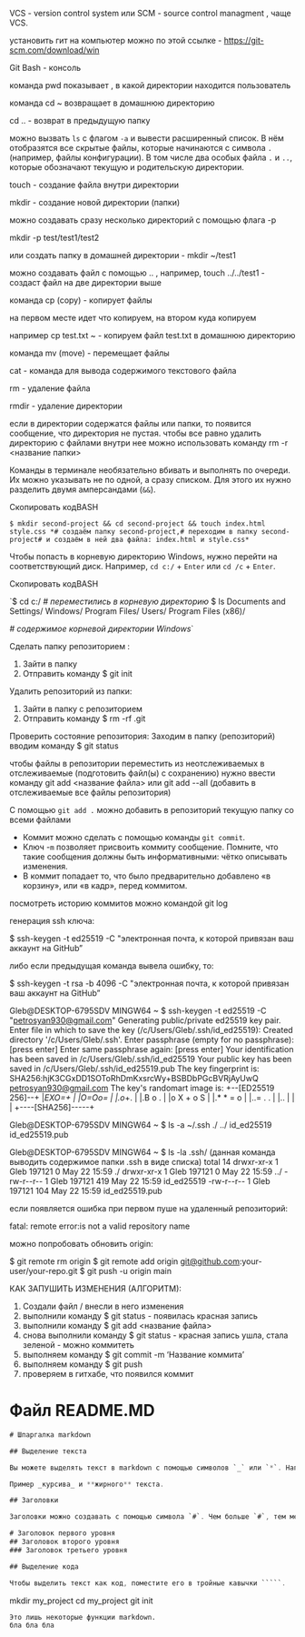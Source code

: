 VCS - version control system  или SCM - source control managment , чаще VCS.

установить гит на компьютер можно по этой ссылке - https://git-scm.com/download/win 

Git Bash - консоль

команда pwd показывает , в какой директории находится пользователь

команда cd ~ возвращает в домашнюю директорию 

cd .. - возврат в предыдущую папку 

можно вызвать `ls` с флагом `-a` и вывести расширенный список. В нём отобразятся все скрытые файлы, которые начинаются с символа `.` (например, файлы конфигурации). В том числе два особых файла `.` и `..`, которые обозначают текущую и родительскую директории.

touch - создание файла внутри директории

mkdir - создание новой директории (папки) 

можно создавать сразу несколько директорий с помощью флага -p

mkdir -p test/test1/test2

или создать папку в домашней директории - mkdir ~/test1 

можно создавать файл с помощью .. , например, touch ../../test1 - создаст файл на две директории выше 

команда cp (copy) - копирует файлы

на первом месте идет что копируем, на втором куда копируем

например cp test.txt ~ - копируем файл test.txt  в домашнюю директорию

команда mv (move) - перемещает файлы

cat - команда для вывода содержимого текстового файла

rm - удаление файла 

rmdir - удаление директории

если в директории содержатся файлы или папки, то появится сообщение, что директория не пустая. чтобы все равно удалить директорию с файлами внутри нее можно использовать команду rm -r <название папки>

Команды в терминале необязательно вбивать и выполнять по очереди. Их можно указывать не по одной, а сразу списком. Для этого их нужно разделить двумя амперсандами (`&&`).

Скопировать кодBASH

`$ mkdir second-project && cd second-project && touch index.html style.css
*# создаём папку second-project,# переходим в папку second-project# и создаём в ней два файла: index.html и style.css*`

Чтобы попасть в корневую директорию Windows, нужно перейти на соответствующий диск. Например, `cd c:/` + `Enter` или `cd /c` + `Enter`.

Скопировать кодBASH

`$ cd c:/ *# переместились в корневую директорию*
$ ls
Documents and Settings/     Windows/
Program Files/              Users/
Program Files (x86)/

*# содержимое корневой директории Windows*`

Сделать папку репозиторием :

1. Зайти в папку 
2. Отправить команду $ git init

Удалить репозиторий из папки:

1. Зайти в папку с репозиторием 
2. Отправить команду $ rm -rf .git

Проверить состояние репозитория:
Заходим в папку (репозиторий) вводим команду $ git status

чтобы файлы в репозитории переместить из неотслеживаемых в отслеживаемые (подготовить файл(ы) с сохранению) нужно ввести команду git add <название файла> или git add --all (добавить в отслеживаемые все файлы репозитория)

С помощью `git add .` можно добавить в репозиторий текущую папку со всеми файлами

- Коммит можно сделать с помощью команды `git commit`.
- Ключ -`m` позволяет присвоить коммиту сообщение. Помните, что такие сообщения должны быть информативными: чётко описывать изменения.
- В коммит попадает то, что было предварительно добавлено «в корзину», или «в кадр», перед коммитом.

посмотреть историю коммитов можно командой git log

генерация ssh ключа:

$ ssh-keygen -t ed25519 -C "электронная почта, к которой привязан ваш аккаунт на GitHub”

либо если предыдущая команда вывела ошибку, то: 

$ ssh-keygen -t rsa -b 4096 -C "электронная почта, к которой привязан ваш аккаунт на GitHub”

Gleb@DESKTOP-6795SDV MINGW64 ~
$ ssh-keygen -t ed25519 -C "[petrosyan930@gmail.com](mailto:petrosyan930@gmail.com)"
Generating public/private ed25519 key pair.
Enter file in which to save the key (/c/Users/Gleb/.ssh/id_ed25519):
Created directory '/c/Users/Gleb/.ssh'.
Enter passphrase (empty for no passphrase): [press enter]
Enter same passphrase again: [press enter]
Your identification has been saved in /c/Users/Gleb/.ssh/id_ed25519
Your public key has been saved in /c/Users/Gleb/.ssh/id_ed25519.pub
The key fingerprint is:
SHA256:hjK3CGxDD1SOToRhDmKxsrcWy+BSBDbPGcBVRjAyUwQ [petrosyan930@gmail.com](mailto:petrosyan930@gmail.com)
The key's randomart image is:
+--[ED25519 256]--+
|*EXO=+           |
|O=Oo=            |
|.o*+.            |
|.B o   .         |
|o X + o S        |
|.* * = o         |
|..= . .          |
|..               |
|                 |
+----[SHA256]-----+

Gleb@DESKTOP-6795SDV MINGW64 ~
$ ls -a ~/.ssh
./  ../  id_ed25519  id_ed25519.pub

Gleb@DESKTOP-6795SDV MINGW64 ~
$ ls -la .ssh/ (данная команда выводить содержимое папки .ssh в виде списка)
total 14
drwxr-xr-x 1 Gleb 197121   0 May 22 15:59 ./
drwxr-xr-x 1 Gleb 197121   0 May 22 15:59 ../
-rw-r--r-- 1 Gleb 197121 419 May 22 15:59 id_ed25519
-rw-r--r-- 1 Gleb 197121 104 May 22 15:59 id_ed25519.pub

если появляется ошибка при первом пуше на удаленный репозиторий:

fatal: remote error:is not a valid repository name

можно попробовать обновить origin:

$ git remote rm origin
$ git remote add origin [git@github.com](mailto:git@github.com):your-user/your-repo.git
$ git push -u origin main

КАК ЗАПУШИТЬ ИЗМЕНЕНИЯ (АЛГОРИТМ):

1. Создали файл / внесли в него изменения 
2. выполнили команду $ git status - появилась красная запись 
3. выполнили команду $ git add <название файла>
4. снова выполнили команду $ git status - красная запись ушла, стала зеленой - можно коммитеть
5. выполняем команду $ git commit -m ‘Название коммита’
6. выполняем команду $ git push 
7. проверяем в гитхабе, что появился коммит

# Файл README.MD

```java
# Шпаргалка markdown

## Выделение текста

Вы можете выделять текст в markdown с помощью символов `_` или `*`. Например:

Пример _курсива_ и **жирного** текста.

## Заголовки

Заголовки можно создавать с помощью символа `#`. Чем больше `#`, тем меньше заголовок. Например:

# Заголовок первого уровня
## Заголовок второго уровня
### Заголовок третьего уровня

## Выделение кода

Чтобы выделить текст как код, поместите его в тройные кавычки `````. 

```
mkdir my_project
cd my_project
git init
```
Это лишь некоторые функции markdown.
бла бла бла 
```